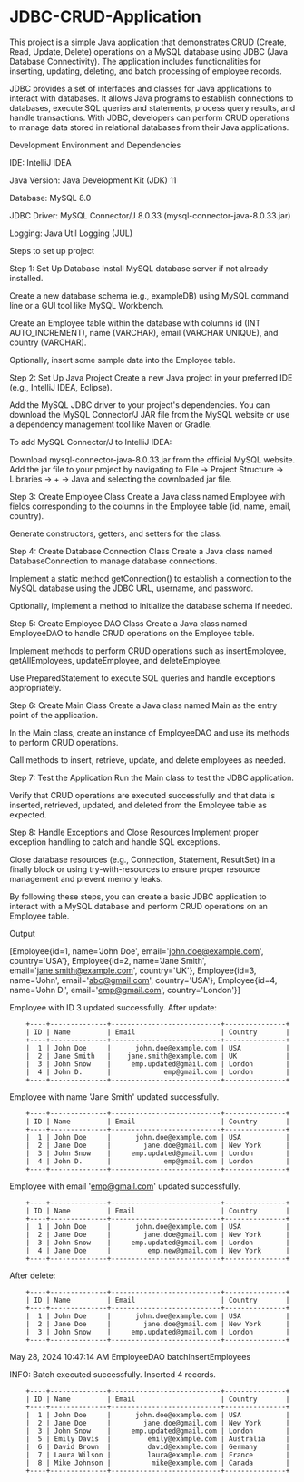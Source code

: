 # JDBC-CRUD-Application

This project is a simple Java application that demonstrates CRUD (Create, Read, Update, Delete) operations on a MySQL database using JDBC (Java Database Connectivity). The application includes functionalities for inserting, updating, deleting, and batch processing of employee records.

JDBC provides a set of interfaces and classes for Java applications to interact with databases. It allows Java programs to establish connections to databases, execute SQL queries and statements, process query results, and handle transactions. With JDBC, developers can perform CRUD operations to manage data stored in relational databases from their Java applications.


Development Environment and Dependencies

IDE: IntelliJ IDEA

Java Version: Java Development Kit (JDK) 11

Database: MySQL 8.0

JDBC Driver: MySQL Connector/J 8.0.33 (mysql-connector-java-8.0.33.jar)

Logging: Java Util Logging (JUL)


Steps to set up project

Step 1: Set Up Database
Install MySQL database server if not already installed.

Create a new database schema (e.g., exampleDB) using MySQL command line or a GUI tool like MySQL Workbench.

Create an Employee table within the database with columns id (INT AUTO_INCREMENT), name (VARCHAR), email (VARCHAR UNIQUE), and country (VARCHAR).

Optionally, insert some sample data into the Employee table.


Step 2: Set Up Java Project
Create a new Java project in your preferred IDE (e.g., IntelliJ IDEA, Eclipse).

Add the MySQL JDBC driver to your project's dependencies. You can download the MySQL Connector/J JAR file from the MySQL website or use a dependency management tool like Maven or Gradle.

To add MySQL Connector/J to IntelliJ IDEA:

Download mysql-connector-java-8.0.33.jar from the official MySQL website.
Add the jar file to your project by navigating to File -> Project Structure -> Libraries -> + -> Java and selecting the downloaded jar file.


Step 3: Create Employee Class
Create a Java class named Employee with fields corresponding to the columns in the Employee table (id, name, email, country).

Generate constructors, getters, and setters for the class.


Step 4: Create Database Connection Class
Create a Java class named DatabaseConnection to manage database connections.

Implement a static method getConnection() to establish a connection to the MySQL database using the JDBC URL, username, and password.

Optionally, implement a method to initialize the database schema if needed.


Step 5: Create Employee DAO Class
Create a Java class named EmployeeDAO to handle CRUD operations on the Employee table.

Implement methods to perform CRUD operations such as insertEmployee, getAllEmployees, updateEmployee, and deleteEmployee.

Use PreparedStatement to execute SQL queries and handle exceptions appropriately.


Step 6: Create Main Class
Create a Java class named Main as the entry point of the application.

In the Main class, create an instance of EmployeeDAO and use its methods to perform CRUD operations.

Call methods to insert, retrieve, update, and delete employees as needed.


Step 7: Test the Application
Run the Main class to test the JDBC application.

Verify that CRUD operations are executed successfully and that data is inserted, retrieved, updated, and deleted from the Employee table as expected.


Step 8: Handle Exceptions and Close Resources
Implement proper exception handling to catch and handle SQL exceptions.

Close database resources (e.g., Connection, Statement, ResultSet) in a finally block or using try-with-resources to ensure proper resource management and prevent memory leaks.

By following these steps, you can create a basic JDBC application to interact with a MySQL database and perform CRUD operations on an Employee table.


Output

[Employee{id=1, name='John Doe', email='john.doe@example.com', country='USA'}, Employee{id=2, name='Jane Smith', email='jane.smith@example.com', country='UK'}, Employee{id=3, name='John', email='abc@gmail.com', country='USA'}, Employee{id=4, name='John D.', email='emp@gmail.com', country='London'}]


Employee with ID 3 updated successfully.
After update:

        +----+--------------+---------------------------+---------------+
        | ID | Name         | Email                     | Country       |
        +----+--------------+---------------------------+---------------+
        |  1 | John Doe     |      john.doe@example.com | USA           |
        |  2 | Jane Smith   |    jane.smith@example.com | UK            |
        |  3 | John Snow    |     emp.updated@gmail.com | London        |
        |  4 | John D.      |             emp@gmail.com | London        |
        +----+--------------+---------------------------+---------------+


Employee with name 'Jane Smith' updated successfully.

        +----+--------------+---------------------------+---------------+
        | ID | Name         | Email                     | Country       |
        +----+--------------+---------------------------+---------------+
        |  1 | John Doe     |      john.doe@example.com | USA           |
        |  2 | Jane Doe     |        jane.doe@gmail.com | New York      |
        |  3 | John Snow    |     emp.updated@gmail.com | London        |
        |  4 | John D.      |             emp@gmail.com | London        |
        +----+--------------+---------------------------+---------------+


Employee with email 'emp@gmail.com' updated successfully.

        +----+--------------+---------------------------+---------------+
        | ID | Name         | Email                     | Country       |
        +----+--------------+---------------------------+---------------+
        |  1 | John Doe     |      john.doe@example.com | USA           |
        |  2 | Jane Doe     |        jane.doe@gmail.com | New York      |
        |  3 | John Snow    |     emp.updated@gmail.com | London        |
        |  4 | Jane Doe     |         emp.new@gmail.com | New York      |
        +----+--------------+---------------------------+---------------+


After delete:

        +----+--------------+---------------------------+---------------+
        | ID | Name         | Email                     | Country       |
        +----+--------------+---------------------------+---------------+
        |  1 | John Doe     |      john.doe@example.com | USA           |
        |  2 | Jane Doe     |        jane.doe@gmail.com | New York      |
        |  3 | John Snow    |     emp.updated@gmail.com | London        |
        +----+--------------+---------------------------+---------------+

May 28, 2024 10:47:14 AM EmployeeDAO batchInsertEmployees

INFO: Batch executed successfully. Inserted 4 records.

        +----+--------------+---------------------------+---------------+
        | ID | Name         | Email                     | Country       |
        +----+--------------+---------------------------+---------------+
        |  1 | John Doe     |      john.doe@example.com | USA           |
        |  2 | Jane Doe     |        jane.doe@gmail.com | New York      |
        |  3 | John Snow    |     emp.updated@gmail.com | London        |
        |  5 | Emily Davis  |         emily@example.com | Australia     |
        |  6 | David Brown  |         david@example.com | Germany       |
        |  7 | Laura Wilson |         laura@example.com | France        |
        |  8 | Mike Johnson |          mike@example.com | Canada        |
        +----+--------------+---------------------------+---------------+


